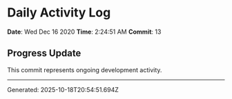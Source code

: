 # Daily Activity Log

**Date**: Wed Dec 16 2020
**Time**: 2:24:51 AM
**Commit**: 13

## Progress Update

This commit represents ongoing development activity.

---
Generated: 2025-10-18T20:54:51.694Z
